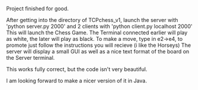 Project finished for good.

After getting into the directory of TCPchess_v1, launch the server with 'python server.py 2000' and 2 clients with 'python client.py localhost 2000'
This will launch the Chess Game. The Terminal connected earlier will play as white, the later will play as black.
To make a move, type in e2->e4, to promote just follow the instructions you will recieve (i like the Horseys)
The server will display a small GUI as well as a nice text format of the board on the Server terminal.

This works fully correct, but the code isn't very beautiful.

I am looking forward to make a nicer version of it in Java.
